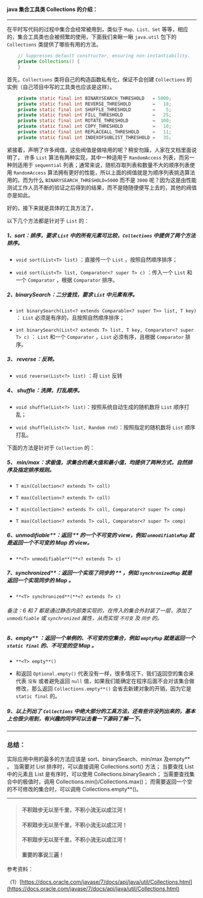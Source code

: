 
#### java 集合工具类 Collections 的介绍：

---

在平时写代码的过程中集合会经常被用到，类似于 `Map、List、Set` 等等，相应的，集合工具类也会被频繁的使用，下面我们来瞅一瞅 `java.util` 包下的 `Collections` 类提供了哪些有用的方法。

```java
    // Suppresses default constructor, ensuring non-instantiability.
    private Collections() {
    }
```

首先，`Collections` 类将自己的构造函数私有化，保证不会创建 `Collections` 的实例（自己项目中写的工具类也应该是这样）。

```java
    private static final int BINARYSEARCH_THRESHOLD   = 5000;
    private static final int REVERSE_THRESHOLD        =   18;
    private static final int SHUFFLE_THRESHOLD        =    5;
    private static final int FILL_THRESHOLD           =   25;
    private static final int ROTATE_THRESHOLD         =  100;
    private static final int COPY_THRESHOLD           =   10;
    private static final int REPLACEALL_THRESHOLD     =   11;
    private static final int INDEXOFSUBLIST_THRESHOLD =   35;
```

紧接着，声明了许多阀值，这些阀值是做啥用的呢？稍安勿躁，人家在文档里面说明了， 许多 `List` 算法有两种实现，其中一种适用于 `RandomAccess` 列表，而另一种则适用于 `sequential` 列表；通常来说，随机存取列表和数量不大的顺序列表使用 `RandomAccess` 算法拥有更好的性能，所以上面的阀值就是为顺序列表挑选算法用的。而为什么 `BINARYSEARCH_THRESHOLD=5000` 而不是 `3000` 呢？因为这是由性能测试工作人员不断的验证之后得到的结果，而不是随随便便写上去的，其他的阀值亦是如此。

好的，接下来就是具体的工具方法了。

以下几个方法都是针对于 `List` 的：

##### 1、sort：排序，要求 `List` 中的所有元素可比较，`Collections` 中提供了两个方法排序。

- `void sort(List<T> list)` ：直接传一个 `List` ，按照自然顺序排序；

- `void sort(List<T> list, Comparator<? super T> c)` ：传入一个 `List` 和一个 `Comparator` ，根据 `Comparator` 排序。

##### 2、binarySearch：二分查找，要求 `List` 中元素有序。

- `int binarySearch(List<? extends Comparable<? super T>> list, T key)` ： `List` 必须是有序的，且按照自然顺序排序；

- `int binarySearch(List<? extends T> list, T key, Comparator<? super T> c)` ： `List` 和一个 `Comparator` ，`List` 必须有序，且根据 `Comparator` 排序。

##### 3、 reverse：反转。

- `void reverse(List<?> list)` ：将 `List` 反转

##### 4、 shuffle：洗牌，打乱顺序。

- `void shuffle(List<?> list)`：按照系统自动生成的随机数将 `List` 顺序打乱；

- `void shuffle(List<?> list, Random rnd)`：按照指定的随机数将 `List` 顺序打乱。

下面的方法是针对于 `Collection` 的：

##### 5、 min/max：求极值，求集合的最大值和最小值，均提供了两种方式，自然排序及指定排序规则。

- `T min(Collection<? extends T> coll)`

- `T max(Collection<? extends T> coll)`

- `T min(Collection<? extends T> coll, Comparator<? super T> comp)`

- `T max(Collection<? extends T> coll, Comparator<? super T> comp)`

##### 6、unmodifiable**：返回 ** 的一个不可变的 view，例如 `unmodifiableMap` 就是返回一个不可变的 Map 的 view。

- `**<T> unmodifiable**(**<? extends T> c)`

##### 7、synchronized**：返回一个实现了同步的 ** ，例如 `synchronizedMap` 就是返回一个实现同步的 Map 。

- `**<T> synchronized**(**<? extends T> c)`

###### 备注：6 和 7 都是通过静态内部类实现的，在传入的集合外封装了一层，添加了 `unmodifiable` 或 `synchronized` 属性，从而实现 `不可变` 及 `同步` 的。

##### 8、empty** ：返回一个单例的、不可变的空集合，例如 `emptyMap` 就是返回一个 `static final` 的、不可变的空 Map 。

- `**<T> empty**()`

- 和返回 `Optional.empty()` 代表没有一样，很多情况下，我们返回空的集合来代表 `没有` 或者避免返回 `null` 值，如果我们能确定在程序后面不会对该集合做修改，那么返回 `Collections.empty**()` 会省去新建对象的开销，因为它是 `static final` 的。

##### 9、以上列出了 `Collections` 中绝大部分的工具方法，还有些许没列出来的，基本上也很少用到，有兴趣的同学可以去看一下源码了解一下。

---

### 总结：

实际应用中用的最多的方法应该是 sort、binarySearch、min/max 及empty** 。 
当需要对 List 排序时，可以直接调用 Collections.sort() 方法；
当要查找 List 中的元素且 List 是有序时，可以使用 Collections.binarySearch；
当需要查找集合中的极值时，调用 Collections.min()/Collections.max()；
而需要返回一个空的不可修改的集合时，可以调用 Collections.empty**()。

---

> #### 不积跬步无以至千里，不积小流无以成江河！
> #### 不积跬步无以至千里，不积小流无以成江河！
> #### 不积跬步无以至千里，不积小流无以成江河！
> #### 重要的事说三遍！

参考资料：

（1）[https://docs.oracle.com/javase/7/docs/api/java/util/Collections.html](https://docs.oracle.com/javase/7/docs/api/java/util/Collections.html)